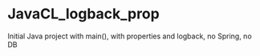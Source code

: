 # JavaCL_logback_prop
Initial Java project with main(), with properties and logback, no Spring, no DB
